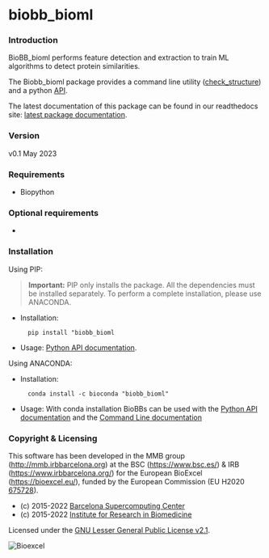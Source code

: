 # biobb_bioml
### Introduction
BioBB_bioml performs feature detection and extraction to train ML algorithms to detect protein similarities.

The Biobb_bioml package provides a command line utility ([check_structure](...)) and a python [API](...).

The latest documentation of this package can be found in our readthedocs site:
[latest package documentation](...).

### Version
v0.1 May 2023

### Requirements

* Biopython
### Optional requirements
* 

### Installation
Using PIP:

> **Important:** PIP only installs the package. All the dependencies must be installed separately. To perform a complete installation, please use ANACONDA.

* Installation:

        pip install "biobb_bioml

* Usage: [Python API documentation](...).

Using ANACONDA:

* Installation:

        conda install -c bioconda "biobb_bioml"

* Usage: With conda installation BioBBs can be used with the [Python API documentation](...) and the  [Command Line documentation](...)

### Copyright & Licensing
This software has been developed in the MMB group (http://mmb.irbbarcelona.org) at the
BSC (https://www.bsc.es/) & IRB (https://www.irbbarcelona.org/) for the European BioExcel (https://bioexcel.eu/), funded by the European Commission
(EU H2020 [675728](https://cordis.europa.eu/projects/675728)).

* (c) 2015-2022 [Barcelona Supercomputing Center](https://www.bsc.es/)
* (c) 2015-2022 [Institute for Research in Biomedicine](https://www.irbbarcelona.org/)

Licensed under the
[GNU Lesser General Public License v2.1](https://www.gnu.org/licenses/old-licenses/lgpl-2.1.html).

![](https://bioexcel.eu/wp-content/uploads/2015/12/Bioexcell_logo_1080px_transp.png "Bioexcel")
